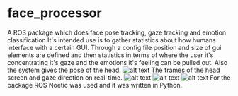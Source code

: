 # face_processor
A ROS package which does face pose tracking, gaze tracking and emotion classification
It's intended use is to gather statistics about how humans interface with a certain GUI. Through a config file position and size of gui elements are defined and then statistics in terms of where the user it's concentrating it's gaze and the emotions it's feeling can be pulled out. Also the system gives the pose of the head.
![alt text](https://github.com/man-do/face_processor/blob/main/imgs/deepin-screen-recorder_Select%20area_20220224230342.gif "Face pose tracking")
The frames of the head screen and gaze direction on real-time.
![alt text](https://github.com/man-do/face_processor/blob/main/imgs/vokoscreen-2022-03-21_14-09-59.gif "")
![alt text](https://github.com/man-do/face_processor/blob/main/imgs/vokoscreen-2022-03-21_14-12-07.gif "")
![alt text](https://github.com/man-do/face_processor/blob/main/imgs/vokoscreen-2022-03-21_14-12-31.gif "")
For the package ROS Noetic was used and it was written in Python.

